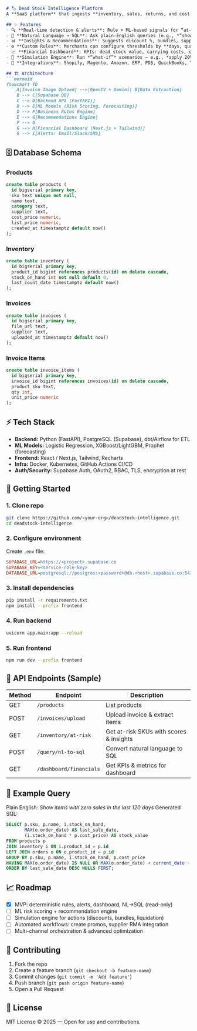 ````markdown
# 🏷️ Dead Stock Intelligence Platform
A **SaaS platform** that ingests **inventory, sales, returns, and cost data**, continuously scores SKUs for **dead-stock risk (rules + ML)**, alerts merchants, and recommends **financially optimized actions** (discounts, bundles, liquidation). The platform also provides a **simulation engine** and **financial dashboard** to monitor working capital and profit impact.  

## ✨ Features
- 🔍 **Real-time detection & alerts**: Rule + ML-based signals for “at-risk” and “dead” SKUs with Email, Slack, SMS, and Push alerts.  
- 💬 **Natural Language → SQL**: Ask plain-English queries (e.g., *“show items with zero sales in 120 days”*) and get safe, validated SQL.  
- 📊 **Insights & Recommendations**: Suggests discount %, bundles, supplier returns, or liquidation with **P&L impact analysis**.  
- ⚙️ **Custom Rules**: Merchants can configure thresholds by **days, quantity, category, supplier**.  
- 📈 **Financial Dashboard**: KPIs: dead stock value, carrying costs, opportunity cost, inventory turns, working capital tied up.  
- 🔮 **Simulation Engine**: Run *“what-if”* scenarios — e.g., *apply 20% discount → projected sell-through & margin*.  
- 🔗 **Integrations**: Shopify, Magento, Amazon, ERP, POS, QuickBooks, Tally, and WMS connectors.  

## 🏗️ Architecture
```mermaid
flowchart TD
    A[Invoice Image Upload] -->|OpenCV + Gemini| B[Data Extraction]
    B --> C[Supabase DB]
    C --> D[Backend API (FastAPI)]
    D --> E[ML Models (Risk Scoring, Forecasting)]
    D --> F[Business Rules Engine]
    E --> G[Recommendations Engine]
    F --> G
    G --> H[Financial Dashboard (Next.js + Tailwind)]
    G --> I[Alerts: Email/Slack/SMS]
````

## 🗄️ Database Schema

### Products

```sql
create table products (
  id bigserial primary key,
  sku text unique not null,
  name text,
  category text,
  supplier text,
  cost_price numeric,
  list_price numeric,
  created_at timestamptz default now()
);
```

### Inventory

```sql
create table inventory (
  id bigserial primary key,
  product_id bigint references products(id) on delete cascade,
  stock_on_hand int not null default 0,
  last_count_date timestamptz default now()
);
```

### Invoices

```sql
create table invoices (
  id bigserial primary key,
  file_url text,
  supplier text,
  uploaded_at timestamptz default now()
);
```

### Invoice Items

```sql
create table invoice_items (
  id bigserial primary key,
  invoice_id bigint references invoices(id) on delete cascade,
  product_sku text,
  qty int,
  unit_price numeric
);
```

## ⚡ Tech Stack

* **Backend:** Python (FastAPI), PostgreSQL (Supabase), dbt/Airflow for ETL
* **ML Models:** Logistic Regression, XGBoost/LightGBM, Prophet (forecasting)
* **Frontend:** React / Next.js, Tailwind, Recharts
* **Infra:** Docker, Kubernetes, GitHub Actions CI/CD
* **Auth/Security:** Supabase Auth, OAuth2, RBAC, TLS, encryption at rest

## 🚀 Getting Started

### 1. Clone repo

```bash
git clone https://github.com/<your-org>/deadstock-intelligence.git
cd deadstock-intelligence
```

### 2. Configure environment

Create `.env` file:

```ini
SUPABASE_URL=https://<project>.supabase.co
SUPABASE_KEY=<service-role-key>
DATABASE_URL=postgresql://postgres:<password>@db.<host>.supabase.co:5432/postgres
```

### 3. Install dependencies

```bash
pip install -r requirements.txt
npm install --prefix frontend
```

### 4. Run backend

```bash
uvicorn app.main:app --reload
```

### 5. Run frontend

```bash
npm run dev --prefix frontend
```

## 📡 API Endpoints (Sample)

| Method | Endpoint                | Description                             |
| ------ | ----------------------- | --------------------------------------- |
| GET    | `/products`             | List products                           |
| POST   | `/invoices/upload`      | Upload invoice & extract items          |
| GET    | `/inventory/at-risk`    | Get at-risk SKUs with scores & insights |
| POST   | `/query/nl-to-sql`      | Convert natural language to SQL         |
| GET    | `/dashboard/financials` | Get KPIs & metrics for dashboard        |

## 🧮 Example Query

Plain English: *Show items with zero sales in the last 120 days*
Generated SQL:

```sql
SELECT p.sku, p.name, i.stock_on_hand,
       MAX(o.order_date) AS last_sale_date,
       (i.stock_on_hand * p.cost_price) AS stock_value
FROM products p
JOIN inventory i ON i.product_id = p.id
LEFT JOIN orders o ON o.product_id = p.id
GROUP BY p.sku, p.name, i.stock_on_hand, p.cost_price
HAVING MAX(o.order_date) IS NULL OR MAX(o.order_date) < current_date - INTERVAL '120 days'
ORDER BY last_sale_date DESC NULLS FIRST;
```

## 📈 Roadmap

* [x] MVP: deterministic rules, alerts, dashboard, NL→SQL (read-only)
* [ ] ML risk scoring + recommendation engine
* [ ] Simulation engine for actions (discounts, bundles, liquidation)
* [ ] Automated workflows: create promos, supplier RMA integration
* [ ] Multi-channel orchestration & advanced optimization

## 🤝 Contributing

1. Fork the repo
2. Create a feature branch (`git checkout -b feature-name`)
3. Commit changes (`git commit -m 'Add feature'`)
4. Push branch (`git push origin feature-name`)
5. Open a Pull Request

## 📜 License

MIT License © 2025 — Open for use and contributions.

```
```
